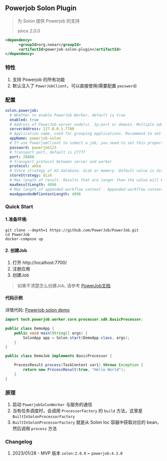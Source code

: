 ## Powerjob Solon Plugin

> 为 Solon 提供 Powerjob 的支持
> 
> _since 2.0.0_

```xml
<dependency>
      <groupId>org.noear</groupId>
      <artifactId>powerjob-solon-plugin</artifactId>
</dependency>
```

### 特性

1. 支持 Powerjob 的所有功能
2. 默认注入了 `PowerJobClient`，可以直接使用(需要配置 `password`)

### 配置

```yaml
solon.powerjob:
  # Whether to enable PowerJob Worker, default is true
  enabled: true
  # Address of PowerJob-server node(s). Ip:port or domain. Multiple addresses should be separated with comma.
  serverAddress: 127.0.0.1:7700
  # Application name, used for grouping applications. Recommend to set the same value as project name.
  appName: powerjob-solon
  # If use PowerjobClient to submit a job, you need to set this property.
  password: powerjob123
  # Transport port, default is 27777
  port: 28888
  # transport protocol between server and worker
  protocol: akka
  # Store strategy of H2 database. disk or memory. Default value is disk.
  storeStrategy: disk
  # Max length of result. Results that are longer than the value will be truncated.
  maxResultLength: 4096
  # Max length of appended workflow context . Appended workflow context value that is longer than the value will be ignore.
  maxAppendedWfContextLength: 4096
```

### Quick Start

#### 1.准备环境:

```shell
git clone --depth=1 https://github.com/PowerJob/PowerJob.git
cd PowerJob
docker-compose up
```

#### 2. 创建Job

1. 打开 http://localhost:7700/
2. 注册应用
3. 创建Job

> 如果不清楚怎么创建Job, 请参考 [PowerJob文档](https://www.yuque.com/powerjob/guidence).

#### 代码示例

详情代码: [Powerjob solon demo](https://github.com/noear/solon-examples/tree/main/5.Solon-Job/demo5051-powerjob)

```java
import tech.powerjob.worker.core.processor.sdk.BasicProcessor;

public class DemoApp {
    public void main(String[] args) {
        SolonApp app = Solon.start(DemoApp.class, args);
    }
}

public class DemoJob implements BasicProcessor {

    ProcessResult process(TaskContext var1) throws Exception {
        return new ProcessResult(true, "Hello World");
    }
}
```

### 原理

1. 启动 `PowerjobSolonWorker` 与服务的通信
2. 当有任务调度时，会调用 `ProcessorFactory` 的 `build` 方法，这里是 `BuiltInSolonProcessorFactory`
3. `BuiltInSolonProcessorFactory` 就是从 Solon Ioc 容器中获取对应的 bean，然后调用 `process` 方法

### Changelog

1. 2023/01/28 - MVP 版本 `solon:2.0.0` ~ `powerjob:4.3.0`